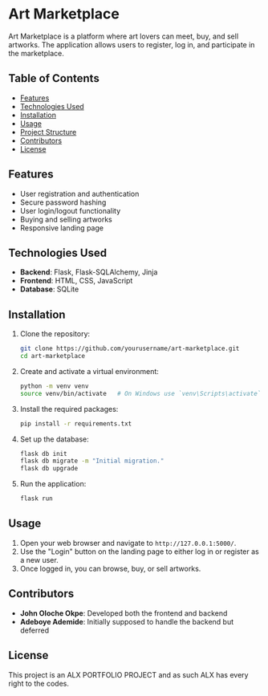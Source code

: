 # Art Marketplace

Art Marketplace is a platform where art lovers can meet, buy, and sell artworks. The application allows users to register, log in, and participate in the marketplace.

## Table of Contents
- [Features](#features)
- [Technologies Used](#technologies-used)
- [Installation](#installation)
- [Usage](#usage)
- [Project Structure](#project-structure)
- [Contributors](#contributors)
- [License](#license)

## Features
- User registration and authentication
- Secure password hashing
- User login/logout functionality
- Buying and selling artworks
- Responsive landing page

## Technologies Used
- **Backend**: Flask, Flask-SQLAlchemy, Jinja
- **Frontend**: HTML, CSS, JavaScript
- **Database**: SQLite

## Installation
1. Clone the repository:
    ```bash
    git clone https://github.com/yourusername/art-marketplace.git
    cd art-marketplace
    ```

2. Create and activate a virtual environment:
    ```bash
    python -m venv venv
    source venv/bin/activate   # On Windows use `venv\Scripts\activate`
    ```

3. Install the required packages:
    ```bash
    pip install -r requirements.txt
    ```

4. Set up the database:
    ```bash
    flask db init
    flask db migrate -m "Initial migration."
    flask db upgrade
    ```

5. Run the application:
    ```bash
    flask run
    ```

## Usage
1. Open your web browser and navigate to `http://127.0.0.1:5000/`.
2. Use the "Login" button on the landing page to either log in or register as a new user.
3. Once logged in, you can browse, buy, or sell artworks.


## Contributors
- **John Oloche Okpe**: Developed both the frontend and backend
- **Adeboye Ademide**: Initially supposed to handle the backend but deferred

## License
This project is an ALX PORTFOLIO PROJECT and as such ALX has every right to the codes.